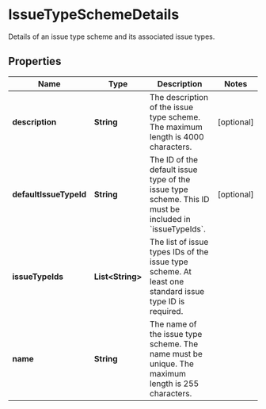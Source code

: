 

# IssueTypeSchemeDetails

Details of an issue type scheme and its associated issue types.

## Properties

| Name | Type | Description | Notes |
|------------ | ------------- | ------------- | -------------|
|**description** | **String** | The description of the issue type scheme. The maximum length is 4000 characters. |  [optional] |
|**defaultIssueTypeId** | **String** | The ID of the default issue type of the issue type scheme. This ID must be included in &#x60;issueTypeIds&#x60;. |  [optional] |
|**issueTypeIds** | **List&lt;String&gt;** | The list of issue types IDs of the issue type scheme. At least one standard issue type ID is required. |  |
|**name** | **String** | The name of the issue type scheme. The name must be unique. The maximum length is 255 characters. |  |



